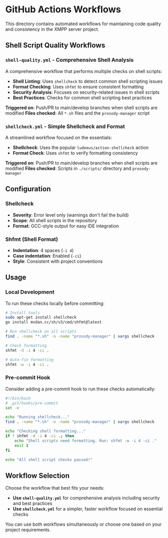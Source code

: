 # GitHub Actions Workflows

This directory contains automated workflows for maintaining code quality and consistency in the XMPP server project.

## Shell Script Quality Workflows

### `shell-quality.yml` - Comprehensive Shell Analysis

A comprehensive workflow that performs multiple checks on shell scripts:

- **Shell Linting**: Uses `shellcheck` to detect common shell scripting issues
- **Format Checking**: Uses `shfmt` to ensure consistent formatting
- **Security Analysis**: Focuses on security-related issues in shell scripts
- **Best Practices**: Checks for common shell scripting best practices

**Triggered on**: Push/PR to main/develop branches when shell scripts are modified
**Files checked**: All `*.sh` files and the `prosody-manager` script

### `shellcheck.yml` - Simple Shellcheck and Format

A streamlined workflow focused on the essentials:

- **Shellcheck**: Uses the popular `ludeeus/action-shellcheck` action
- **Format Check**: Uses `shfmt` to verify formatting consistency

**Triggered on**: Push/PR to main/develop branches when shell scripts are modified
**Files checked**: Scripts in `./scripts/` directory and `prosody-manager`

## Configuration

### Shellcheck

- **Severity**: Error level only (warnings don't fail the build)
- **Scope**: All shell scripts in the repository
- **Format**: GCC-style output for easy IDE integration

### Shfmt (Shell Format)

- **Indentation**: 4 spaces (`-i 4`)
- **Case indentation**: Enabled (`-ci`)
- **Style**: Consistent with project conventions

## Usage

### Local Development

To run these checks locally before committing:

```bash
# Install tools
sudo apt-get install shellcheck
go install mvdan.cc/sh/v3/cmd/shfmt@latest

# Run shellcheck on all scripts
find . -name "*.sh" -o -name "prosody-manager" | xargs shellcheck

# Check formatting
shfmt -d -i 4 -ci .

# Auto-fix formatting
shfmt -w -i 4 -ci .
```

### Pre-commit Hook

Consider adding a pre-commit hook to run these checks automatically:

```bash
#!/bin/bash
# .git/hooks/pre-commit
set -e

echo "Running shellcheck..."
find . -name "*.sh" -o -name "prosody-manager" | xargs shellcheck

echo "Checking shell formatting..."
if ! shfmt -d -i 4 -ci .; then
    echo "Shell scripts need formatting. Run: shfmt -w -i 4 -ci ."
    exit 1
fi

echo "All shell script checks passed!"
```

## Workflow Selection

Choose the workflow that best fits your needs:

- **Use `shell-quality.yml`** for comprehensive analysis including security and best practices
- **Use `shellcheck.yml`** for a simpler, faster workflow focused on essential checks

You can use both workflows simultaneously or choose one based on your project requirements.

